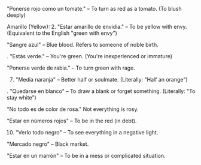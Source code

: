 

"Ponerse rojo como un tomate." – To turn as red as a tomato. (To blush deeply)


Amarillo (Yellow):
2. "Estar amarillo de envidia." – To be yellow with envy. (Equivalent to the English "green with envy")


"Sangre azul" – Blue blood. Refers to someone of noble birth.

. "Estás verde." – You're green. (You're inexperienced or immature)

"Ponerse verde de rabia." – To turn green with rage.

7. "Media naranja" – Better half or soulmate. (Literally: "Half an orange")

. "Quedarse en blanco" – To draw a blank or forget something. (Literally: "To stay white")

"No todo es de color de rosa." Not everything is rosy.

"Estar en números rojos" – To be in the red (in debt).

10. "Verlo todo negro" – To see everything in a negative light.

"Mercado negro" – Black market.

 "Estar en un marrón" – To be in a mess or complicated situation.